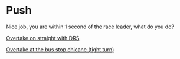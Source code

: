 # Push
Nice job, you are within 1 second of the race leader, what do you do?

[Overtake on straight with DRS](overtake.md)

[Overtake at the bus stop chicane (tight turn)](crash.md)

